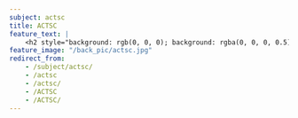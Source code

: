 ```yaml
---
subject: actsc
title: ACTSC
feature_text: |
    <h2 style="background: rgb(0, 0, 0); background: rgba(0, 0, 0, 0.5); color: #f1f1f1; padding: 10px;">ACTSC</h2>
feature_image: "/back_pic/actsc.jpg"
redirect_from:
    - /subject/actsc/
    - /actsc
    - /actsc/
    - /ACTSC
    - /ACTSC/
---
```


